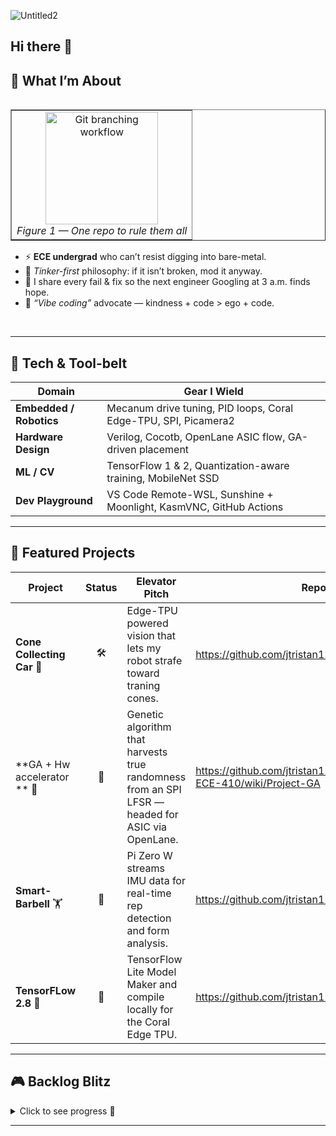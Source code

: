 ![Untitled2](https://github.com/user-attachments/assets/a9f3cc4c-93eb-4b2f-9f34-9e56f8a83dac)

## Hi there 👋

<!--
**jtristan123/jtristan123** is a ✨ _special_ ✨ repository because its `README.md` (this file) appears on your GitHub profile.

Here are some ideas to get you started:

- 🔭 I’m currently working on ...
- 🌱 I’m currently learning ...
- 👯 I’m looking to collaborate on ...
- 🤔 I’m looking for help with ...
- 💬 Ask me about ...
- 📫 How to reach me: ...
- 😄 Pronouns: ...
- ⚡ Fun fact: ...
-->

<!-- ————————————————————————————————————————————
   Hi-there banner (generated with shields.io)
   ———————————————————————————————————————————— -->

## 🤖 What I’m About
<table align="right" cellpadding="6" cellspacing="0" border="1">
<tr><td align="center">
  <img src="https://github.com/user-attachments/assets/51ef10e1-c081-405a-a747-92be5e6f142a"
       alt="Git branching workflow" width="180"><br>
  <em>Figure&nbsp;1 — One repo to rule them all</em>
</td></tr>
</table>

* ⚡ **ECE undergrad** who can’t resist digging into bare-metal.
* 🔧 *Tinker-first* philosophy: if it isn’t broken, mod it anyway.
* 🤝 I share every fail & fix so the next engineer Googling at 3 a.m. finds hope.
* 💬 *“Vibe coding”* advocate — kindness + code > ego + code.

<br clear="all">

---

## 🔨 Tech & Tool-belt

| Domain | Gear I Wield |
|--------|--------------|
| **Embedded / Robotics** | Mecanum drive tuning, PID loops, Coral Edge-TPU, SPI, Picamera2 |
| **Hardware Design** | Verilog, Cocotb, OpenLane ASIC flow, GA-driven placement |
| **ML / CV** | TensorFlow 1 & 2, Quantization-aware training, MobileNet SSD |
| **Dev Playground** | VS Code Remote-WSL, Sunshine + Moonlight, KasmVNC, GitHub Actions |

---

## 🚀 Featured Projects

| Project | Status | Elevator Pitch | Repo |
|---------|:------:|----------------|------| 
| **Cone Collecting Car** 🤖 | 🛠️ | Edge-TPU powered vision that lets my robot strafe toward traning cones. | https://github.com/jtristan123/Project-CCC |
| **GA + Hw accelerator ** 🔬 | 🧪 | Genetic algorithm that harvests true randomness from an SPI LFSR — headed for ASIC via OpenLane. |https://github.com/jtristan123/HW-for-AI-ML-ECE-410/wiki/Project-GA| 
| **Smart-Barbell** 🏋️ | 🌱 | Pi Zero W streams IMU data for real-time rep detection and form analysis. |https://github.com/jtristan123/smartbarbell|
| **TensorFLow 2.8** 📖 | 🌱 | TensorFlow Lite Model Maker and compile locally for the Coral Edge TPU. |https://github.com/jtristan123/Train_TFLite_model|


---

## 🎮 Backlog Blitz

<details>
<summary>Click to see progress&nbsp;📂</summary>

| Game | Playing | Done |
|------|:------:|:----:|
| Halo 2 | ⌛ | ✅ |
| Monster Hunter Wilds | 🎮 |  |
| …and 28 more |   |   |

</details>

---



